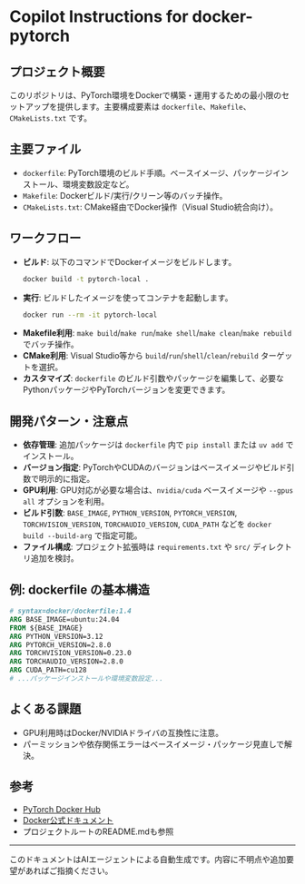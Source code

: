 # Copilot Instructions for docker-pytorch

## プロジェクト概要
このリポジトリは、PyTorch環境をDockerで構築・運用するための最小限のセットアップを提供します。主要構成要素は `dockerfile`、`Makefile`、`CMakeLists.txt` です。

## 主要ファイル
- `dockerfile`: PyTorch環境のビルド手順。ベースイメージ、パッケージインストール、環境変数設定など。
- `Makefile`: Dockerビルド/実行/クリーン等のバッチ操作。
- `CMakeLists.txt`: CMake経由でDocker操作（Visual Studio統合向け）。

## ワークフロー
- **ビルド**: 以下のコマンドでDockerイメージをビルドします。
  ```sh
  docker build -t pytorch-local .
  ```
- **実行**: ビルドしたイメージを使ってコンテナを起動します。
  ```sh
  docker run --rm -it pytorch-local
  ```
- **Makefile利用**: `make build`/`make run`/`make shell`/`make clean`/`make rebuild` でバッチ操作。
- **CMake利用**: Visual Studio等から `build`/`run`/`shell`/`clean`/`rebuild` ターゲットを選択。
- **カスタマイズ**: `dockerfile` のビルド引数やパッケージを編集して、必要なPythonパッケージやPyTorchバージョンを変更できます。

## 開発パターン・注意点
- **依存管理**: 追加パッケージは `dockerfile` 内で `pip install` または `uv add` でインストール。
- **バージョン指定**: PyTorchやCUDAのバージョンはベースイメージやビルド引数で明示的に指定。
- **GPU利用**: GPU対応が必要な場合は、`nvidia/cuda` ベースイメージや `--gpus all` オプションを利用。
- **ビルド引数**: `BASE_IMAGE`, `PYTHON_VERSION`, `PYTORCH_VERSION`, `TORCHVISION_VERSION`, `TORCHAUDIO_VERSION`, `CUDA_PATH` などを `docker build --build-arg` で指定可能。
- **ファイル構成**: プロジェクト拡張時は `requirements.txt` や `src/` ディレクトリ追加を検討。

## 例: dockerfile の基本構造
```Dockerfile
# syntax=docker/dockerfile:1.4
ARG BASE_IMAGE=ubuntu:24.04
FROM ${BASE_IMAGE}
ARG PYTHON_VERSION=3.12
ARG PYTORCH_VERSION=2.8.0
ARG TORCHVISION_VERSION=0.23.0
ARG TORCHAUDIO_VERSION=2.8.0
ARG CUDA_PATH=cu128
# ...パッケージインストールや環境変数設定...
```

## よくある課題
- GPU利用時はDocker/NVIDIAドライバの互換性に注意。
- パーミッションや依存関係エラーはベースイメージ・パッケージ見直しで解決。

## 参考
- [PyTorch Docker Hub][pytorch-hub]
- [Docker公式ドキュメント][docker-docs]
- プロジェクトルートのREADME.mdも参照

[pytorch-hub]: https://hub.docker.com/r/pytorch/pytorch
[docker-docs]: https://docs.docker.com/

---
このドキュメントはAIエージェントによる自動生成です。内容に不明点や追加要望があればご指摘ください。
